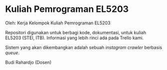 # Kuliah Pemrograman EL5203

Oleh: Kerja Kelompok Kuliah Pemrograman EL5203

Repositori digunakan untuk berbagi kode, dokumentasi, untuk kuliah EL5203 (STEI, ITB).
Informasi yang lebih rinci ada pada Trello kami.

Sistem yang akan dikembangkan adalah sebuah *instagram crawler* berbasis *queue*.

Budi Rahardjo (Dosen)
